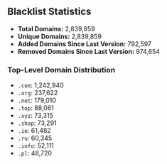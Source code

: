 ## Blacklist Statistics

- **Total Domains:** 2,839,859
- **Unique Domains:** 2,839,859
- **Added Domains Since Last Version:** 792,597
- **Removed Domains Since Last Version:** 974,654

### Top-Level Domain Distribution

-  `.com`: 1,242,940
-  `.org`: 237,622
-  `.net`: 179,010
-  `.top`: 88,061
-  `.xyz`: 73,315
-  `.shop`: 73,291
-  `.io`: 61,482
-  `.ru`: 60,345
-  `.info`: 52,111
-  `.pl`: 48,720
